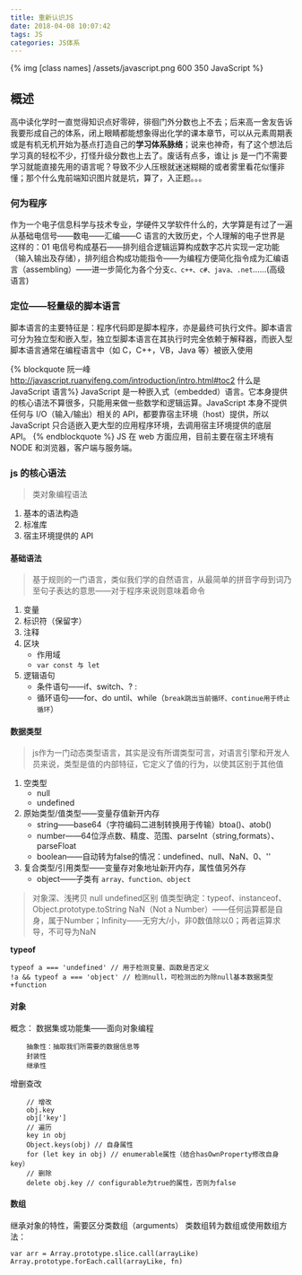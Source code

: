 ```yaml
---
title: 重新认识JS
date: 2018-04-08 10:07:42
tags: JS
categories: JS体系
---
```

{% img [class names] /assets/javascript.png 600 350 JavaScript %}
## 概述

高中读化学时一直觉得知识点好零碎，徘徊门外分数也上不去；后来高一舍友告诉我要形成自己的体系，闭上眼睛都能想象得出化学的课本章节，可以从元素周期表或是有机无机开始为基点打造自己的**学习体系脉络**；说来也神奇，有了这个想法后学习真的轻松不少，打怪升级分数也上去了。废话有点多，谁让 js 是一门不需要学习就能直接先用的语言呢？导致不少人压根就迷迷糊糊的或者雾里看花似懂非懂；那个什么鬼前端知识图片就是坑，算了，入正题。。。

<!-- more -->
### 何为程序

作为一个电子信息科学与技术专业，学硬件又学软件什么的，大学算是有过了一遍从基础电信号——数电——汇编——C 语言的大致历史，个人理解的电子世界是这样的：01 电信号构成基石——排列组合逻辑运算构成数字芯片实现一定功能（输入输出及存储），排列组合构成功能指令——为编程方便简化指令成为汇编语言（assembling）——进一步简化为各个分支`c、c++、c#、java、.net`......(高级语言)

### 定位——轻量级的脚本语言

脚本语言的主要特征是：程序代码即是脚本程序，亦是最终可执行文件。脚本语言可分为独立型和嵌入型，独立型脚本语言在其执行时完全依赖于解释器，而嵌入型脚本语言通常在编程语言中（如 C，C++，VB，Java 等）被嵌入使用

{% blockquote 阮一峰 http://javascript.ruanyifeng.com/introduction/intro.html#toc2 什么是 JavaScript 语言%}
JavaScript 是一种嵌入式（embedded）语言。它本身提供的核心语法不算很多，只能用来做一些数学和逻辑运算。JavaScript 本身不提供任何与 I/O（输入/输出）相关的 API，都要靠宿主环境（host）提供，所以 JavaScript 只合适嵌入更大型的应用程序环境，去调用宿主环境提供的底层 API。
{% endblockquote %}
JS 在 web 方面应用，目前主要在宿主环境有 NODE 和浏览器，客户端与服务端。

### js 的核心语法

> 类对象编程语法

1. 基本的语法构造
2. 标准库
3. 宿主环境提供的 API

#### 基础语法

> 基于规则的一门语言，类似我们学的自然语言，从最简单的拼音字母到词乃至句子表达的意思——对于程序来说则意味着命令

1. 变量
2. 标识符（保留字）
3. 注释
4. 区块
    - 作用域
    - `var const 与 let`
5. 逻辑语句
    - 条件语句——if、switch、? :
    - 循环语句——for、do until、while（`break跳出当前循环、continue用于终止循环`）
    
#### 数据类型
>js作为一门动态类型语言，其实是没有所谓类型可言，对语言引擎和开发人员来说，类型是值的内部特征，它定义了值的行为，以使其区别于其他值

1. 空类型
    * null
    * undefined
2. 原始类型/值类型——变量存值新开内存
    * string——base64（字符编码二进制转换用于传输）btoa()、atob()
    * number——64位浮点数、精度、范围、parseInt（string,formats）、parseFloat
    * boolean——自动转为false的情况：undefined、null、NaN、0、''
3. 复合类型/引用类型——变量存对象地址新开内存，属性值另外存
    * object——子类有 `array、function、object`

>对象深、浅拷贝
>null undefined区别
>值类型确定：typeof、instanceof、Object.prototype.toString
>NaN（Not a Number）——任何运算都是自身，属于Number；Infinity——无穷大/小，非0数值除以0；两者运算求导，不可导为NaN

**typeof**
```
typeof a === 'undefined' // 用于检测变量、函数是否定义
!a && typeof a === 'object' // 检测null，可检测出的为除null基本数据类型+function
```

#### 对象

概念： 数据集或功能集——面向对象编程
```
    抽象性：抽取我们所需要的数据信息等
    封装性
    继承性
```
增删查改
```
    // 增改
    obj.key
    obj['key'] 
    // 遍历
    key in obj
    Object.keys(obj) // 自身属性
    for (let key in obj) // enumerable属性（结合hasOwnProperty修改自身key）
    // 删除
    delete obj.key // configurable为true的属性，否则为false
```
#### 数组

继承对象的特性，需要区分类数组（arguments）
类数组转为数组或使用数组方法：

```
var arr = Array.prototype.slice.call(arrayLike)
Array.prototype.forEach.call(arrayLike, fn)
```